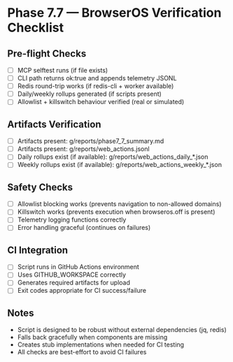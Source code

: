 # Phase 7.7 — BrowserOS Verification Checklist

## Pre-flight Checks
- [ ] MCP selftest runs (if file exists)
- [ ] CLI path returns ok:true and appends telemetry JSONL
- [ ] Redis round-trip works (if redis-cli + worker available)
- [ ] Daily/weekly rollups generated (if scripts present)
- [ ] Allowlist + killswitch behaviour verified (real or simulated)

## Artifacts Verification
- [ ] Artifacts present: g/reports/phase7_7_summary.md
- [ ] Artifacts present: g/reports/web_actions.jsonl
- [ ] Daily rollups exist (if available): g/reports/web_actions_daily_*.json
- [ ] Weekly rollups exist (if available): g/reports/web_actions_weekly_*.json

## Safety Checks
- [ ] Allowlist blocking works (prevents navigation to non-allowed domains)
- [ ] Killswitch works (prevents execution when browseros.off is present)
- [ ] Telemetry logging functions correctly
- [ ] Error handling graceful (continues on failures)

## CI Integration
- [ ] Script runs in GitHub Actions environment
- [ ] Uses GITHUB_WORKSPACE correctly
- [ ] Generates required artifacts for upload
- [ ] Exit codes appropriate for CI success/failure

## Notes
- Script is designed to be robust without external dependencies (jq, redis)
- Falls back gracefully when components are missing
- Creates stub implementations when needed for CI testing
- All checks are best-effort to avoid CI failures
